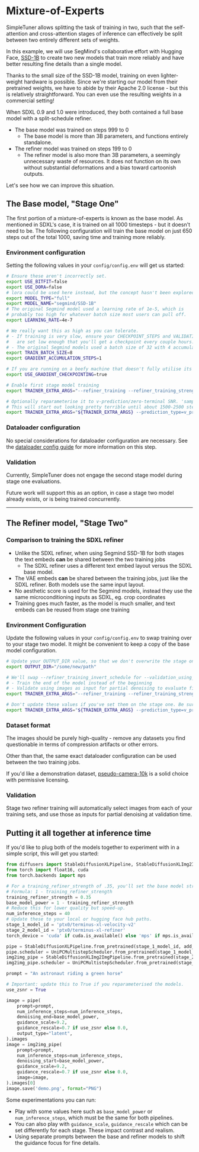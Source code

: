 # Mixture-of-Experts

SimpleTuner allows splitting the task of training in two, such that the self-attention and cross-attention stages of inference can effectively be split between two entirely different sets of weights.

In this example, we will use SegMind's collaborative effort with Hugging Face, [SSD-1B](https://huggingface.co/segmind/ssd-1b) to create two new models that train more reliably and have better resulting fine details than a single model.

Thanks to the small size of the SSD-1B model, training on even lighter-weight hardware is possible. Since we're starting our model from their pretrained weights, we have to abide by their Apache 2.0 license - but this is relatively straightforward. You can even use the resulting weights in a commercial setting!

When SDXL 0.9 and 1.0 were introduced, they both contained a full base model with a split-schedule refiner.

- The base model was trained on steps 999 to 0
  - The base model is more than 3B parameters, and functions entirely standalone.
- The refiner model was trained on steps 199 to 0
  - The refiner model is also more than 3B parameters, a seemingly unnecessary waste of resources. It does not function on its own without substantial deformations and a bias toward cartoonish outputs.

Let's see how we can improve this situation.


## The Base model, "Stage One"

The first portion of a mixture-of-experts is known as the base model. As mentioned in SDXL's case, it is trained on all 1000 timesteps - but it doesn't need to be. The following configuration will train the base model on just 650 steps out of the total 1000, saving time and training more reliably.

### Environment configuration

Setting the following values in your `config/config.env` will get us started:

```bash
# Ensure these aren't incorrectly set.
export USE_BITFIT=false
export USE_DORA=false
# lora could be used here instead, but the concept hasn't been explored.
export MODEL_TYPE="full"
export MODEL_NAME="segmind/SSD-1B"
# The original Segmind model used a learning rate of 1e-5, which is
# probably too high for whatever batch size most users can pull off.
export LEARNING_RATE=4e-7

# We really want this as high as you can tolerate.
# - If training is very slow, ensure your CHECKPOINT_STEPS and VALIDATION_STEPS
#   are set low enough that you'll get a checkpoint every couple hours.
# - The original Segmind models used a batch size of 32 with 4 accumulations.
export TRAIN_BATCH_SIZE=8
export GRADIENT_ACCUMULATION_STEPS=1

# If you are running on a beefy machine that doesn't fully utilise its VRAM during training, set this to "false" and your training will go faster.
export USE_GRADIENT_CHECKPOINTING=true

# Enable first stage model training
export TRAINER_EXTRA_ARGS="--refiner_training --refiner_training_strength=0.35 --refiner_training_invert_schedule"

# Optionally reparameterise it to v-prediction/zero-terminal SNR. 'sample' prediction_type can be used instead for x-prediction.
# This will start out looking pretty terrible until about 1500-2500 steps have passed, but it could be very worthwhile.
export TRAINER_EXTRA_ARGS="${TRAINER_EXTRA_ARGS} --prediction_type=v_prediction --rescale_betas_zero_snr --training_scheduler_timestep_spacing=trailing"
```

### Dataloader configuration

No special considerations for dataloader configuration are necessary. See the [dataloader config guide](/documentation/DATALOADER.md) for more information on this step.

### Validation

Currently, SimpleTuner does not engage the second stage model during stage one evaluations.

Future work will support this as an option, in case a stage two model already exists, or is being trained concurrently.

---

## The Refiner model, "Stage Two"

### Comparison to training the SDXL refiner

- Unlike the SDXL refiner, when using Segmind SSD-1B for both stages the text embeds **can** be shared between the two training jobs
  - The SDXL refiner uses a different text embed layout versus the SDXL base model.
- The VAE embeds **can** be shared between the training jobs, just like the SDXL refiner. Both models use the same input layout.
- No aesthetic score is used for the Segmind models, instead they use the same microconditioning inputs as SDXL, eg. crop coordinates
- Training goes much faster, as the model is much smaller, and text embeds can be reused from stage one training

### Environment Configuration

Update the following values in your `config/config.env` to swap training over to your stage two model. It might be convenient to keep a copy of the base model configuration.

```bash
# Update your OUTPUT_DIR value, so that we don't overwrite the stage one model checkpoints.
export OUTPUT_DIR="/some/new/path"

# We'll swap --refiner_training_invert_schedule for --validation_using_datasets
# - Train the end of the model instead of the beginning
# - Validate using images as input for partial denoising to evaluate fine detail improvements
export TRAINER_EXTRA_ARGS="--refiner_training --refiner_training_strength=0.35 --validation_using_datasets"

# Don't update these values if you've set them on the stage one. Be sure to use the same parameterisation for both models!
export TRAINER_EXTRA_ARGS="${TRAINER_EXTRA_ARGS} --prediction_type=v_prediction --rescale_betas_zero_snr --training_scheduler_timestep_spacing=trailing"
```

### Dataset format

The images should be purely high-quality - remove any datasets you find questionable in terms of compression artifacts or other errors.

Other than that, the same exact dataloader configuration can be used between the two training jobs.

If you'd like a demonstration dataset, [pseudo-camera-10k](https://huggingface.co/datasets/ptx0/pseudo-camera-10k) is a solid choice with permissive licensing.

### Validation

Stage two refiner training will automatically select images from each of your training sets, and use those as inputs for partial denoising at validation time.

## Putting it all together at inference time

If you'd like to plug both of the models together to experiment with in a simple script, this will get you started:

```py
from diffusers import StableDiffusionXLPipeline, StableDiffusionXLImg2ImgPipeline, UniPCMultistepScheduler
from torch import float16, cuda
from torch.backends import mps

# For a training_refiner_strength of .35, you'll set the base model strength to 0.65.
# Formula: 1 - training_refiner_strength
training_refiner_strength = 0.35
base_model_power = 1 - training_refiner_strength
# Reduce this for lower quality but speed-up.
num_inference_steps = 40
# Update these to your local or hugging face hub paths.
stage_1_model_id = 'ptx0/terminus-xl-velocity-v2'
stage_2_model_id = 'ptx0/terminus-xl-refiner'
torch_device = 'cuda' if cuda.is_available() else 'mps' if mps.is_available() else 'cpu'

pipe = StableDiffusionXLPipeline.from_pretrained(stage_1_model_id, add_watermarker=False, torch_dtype=float16).to(torch_device)
pipe.scheduler = UniPCMultistepScheduler.from_pretrained(stage_1_model_id, subfolder="scheduler")
img2img_pipe = StableDiffusionXLImg2ImgPipeline.from_pretrained(stage_2_model_id).to(device=torch_device, dtype=float16)
img2img_pipe.scheduler = UniPCMultistepScheduler.from_pretrained(stage_1_model_id, subfolder="scheduler")

prompt = "An astronaut riding a green horse"

# Important: update this to True if you reparameterised the models.
use_zsnr = True

image = pipe(
    prompt=prompt,
    num_inference_steps=num_inference_steps,
    denoising_end=base_model_power,
    guidance_scale=9.2,
    guidance_rescale=0.7 if use_zsnr else 0.0,
    output_type="latent",
).images
image = img2img_pipe(
    prompt=prompt,
    num_inference_steps=num_inference_steps,
    denoising_start=base_model_power,
    guidance_scale=9.2,
    guidance_rescale=0.7 if use_zsnr else 0.0,
    image=image,
).images[0]
image.save('demo.png', format="PNG")
```

Some experimentations you can run:
- Play with some values here such as `base_model_power` or `num_inference_steps`, which must be the same for both pipelines.
- You can also play with `guidance_scale`, `guidance_rescale` which can be set differently for each stage. These impact contrast and realism.
- Using separate prompts between the base and refiner models to shift the guidance focus for fine details.
